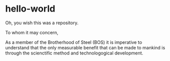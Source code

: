 # hello-world
Oh, you wish this was a repository.

To whom it may concern,

As a member of the Brotherhood of Steel (BOS) it is imperative to understand that the only measurable benefit that can be made to mankind is through the scienctific method and technologogical development.  
